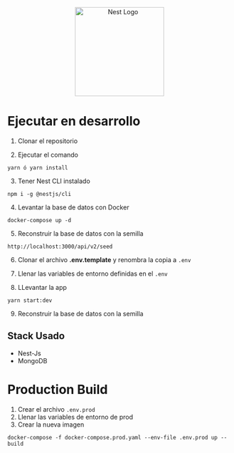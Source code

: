 <p align="center">
  <a href="http://nestjs.com/" target="blank"><img src="https://nestjs.com/img/logo-small.svg" width="200" alt="Nest Logo" /></a>
</p>

# Ejecutar en desarrollo

1. Clonar el repositorio

2. Ejecutar el comando
```
yarn ó yarn install
```
3. Tener Nest CLI instalado
```
npm i -g @nestjs/cli
```
4. Levantar la base de datos con Docker
```
docker-compose up -d
```

5. Reconstruir la base de datos con la semilla
```
http://localhost:3000/api/v2/seed
```

6. Clonar el archivo __.env.template__ y renombra la copia a ```.env``` 

7. Llenar las variables de entorno definidas en el ```.env```

8. LLevantar la app
```
yarn start:dev
```
9. Reconstruir la base de datos con la semilla

## Stack Usado
* Nest-Js
* MongoDB

# Production Build
1. Crear el archivo ```.env.prod```
2. Llenar las variables de entorno de prod
3. Crear la nueva imagen
```
docker-compose -f docker-compose.prod.yaml --env-file .env.prod up --build
```
